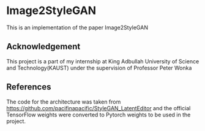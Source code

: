 # Image2StyleGAN
This is an implementation of the paper Image2StyleGAN

## Acknowledgement
This project is a part of my internship at King Adbullah University of Science and Technology(KAUST) under the supervision of Professor Peter Wonka

## References
The code for the architecture was taken from https://github.com/pacifinapacific/StyleGAN_LatentEditor and the official TensorFlow weights were converted to Pytorch weights to be used in the project.
